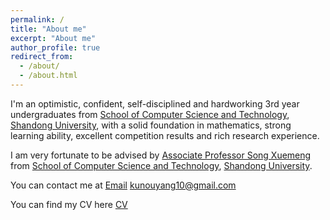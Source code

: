 ```yaml
---
permalink: /
title: "About me"
excerpt: "About me"
author_profile: true
redirect_from: 
  - /about/
  - /about.html
---
```


I'm an optimistic, confident, self-disciplined and hardworking 3rd year undergraduates from [School of Computer Science and Technology](https://www.sdu.edu.cn/), [Shandong University](https://www.sdu.edu.cn/), with a solid foundation in mathematics, strong learning ability, excellent competition results and rich research experience.

I am very fortunate to be advised by [Associate Professor Song Xuemeng](https://xuemengsong.github.io/) from [School of Computer Science and Technology](https://www.sdu.edu.cn/), [Shandong University](https://www.sdu.edu.cn/).

You can contact me at [Email](kunouyang10@gmail.com) kunouyang10@gmail.com

You can find my CV here [CV](../assets/CV.pdf)

